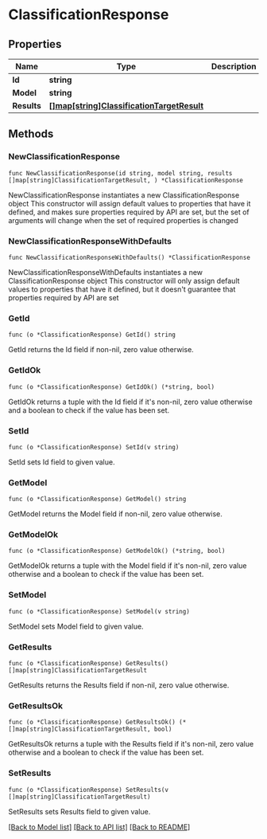 # ClassificationResponse

## Properties

Name | Type | Description | Notes
------------ | ------------- | ------------- | -------------
**Id** | **string** |  | 
**Model** | **string** |  | 
**Results** | [**[]map[string]ClassificationTargetResult**](map[string]ClassificationTargetResult.md) |  | 

## Methods

### NewClassificationResponse

`func NewClassificationResponse(id string, model string, results []map[string]ClassificationTargetResult, ) *ClassificationResponse`

NewClassificationResponse instantiates a new ClassificationResponse object
This constructor will assign default values to properties that have it defined,
and makes sure properties required by API are set, but the set of arguments
will change when the set of required properties is changed

### NewClassificationResponseWithDefaults

`func NewClassificationResponseWithDefaults() *ClassificationResponse`

NewClassificationResponseWithDefaults instantiates a new ClassificationResponse object
This constructor will only assign default values to properties that have it defined,
but it doesn't guarantee that properties required by API are set

### GetId

`func (o *ClassificationResponse) GetId() string`

GetId returns the Id field if non-nil, zero value otherwise.

### GetIdOk

`func (o *ClassificationResponse) GetIdOk() (*string, bool)`

GetIdOk returns a tuple with the Id field if it's non-nil, zero value otherwise
and a boolean to check if the value has been set.

### SetId

`func (o *ClassificationResponse) SetId(v string)`

SetId sets Id field to given value.


### GetModel

`func (o *ClassificationResponse) GetModel() string`

GetModel returns the Model field if non-nil, zero value otherwise.

### GetModelOk

`func (o *ClassificationResponse) GetModelOk() (*string, bool)`

GetModelOk returns a tuple with the Model field if it's non-nil, zero value otherwise
and a boolean to check if the value has been set.

### SetModel

`func (o *ClassificationResponse) SetModel(v string)`

SetModel sets Model field to given value.


### GetResults

`func (o *ClassificationResponse) GetResults() []map[string]ClassificationTargetResult`

GetResults returns the Results field if non-nil, zero value otherwise.

### GetResultsOk

`func (o *ClassificationResponse) GetResultsOk() (*[]map[string]ClassificationTargetResult, bool)`

GetResultsOk returns a tuple with the Results field if it's non-nil, zero value otherwise
and a boolean to check if the value has been set.

### SetResults

`func (o *ClassificationResponse) SetResults(v []map[string]ClassificationTargetResult)`

SetResults sets Results field to given value.



[[Back to Model list]](../README.md#documentation-for-models) [[Back to API list]](../README.md#documentation-for-api-endpoints) [[Back to README]](../README.md)


